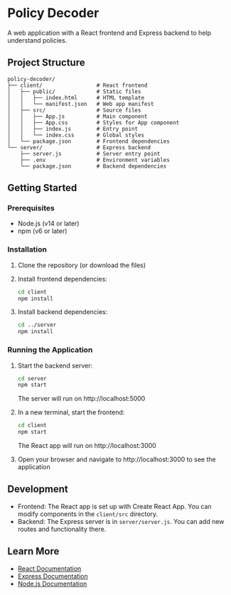 # Policy Decoder

A web application with a React frontend and Express backend to help understand policies.

## Project Structure

```
policy-decoder/
├── client/                 # React frontend
│   ├── public/             # Static files
│   │   ├── index.html      # HTML template
│   │   └── manifest.json   # Web app manifest
│   ├── src/                # Source files
│   │   ├── App.js          # Main component
│   │   ├── App.css         # Styles for App component
│   │   ├── index.js        # Entry point
│   │   └── index.css       # Global styles
│   └── package.json        # Frontend dependencies
└── server/                 # Express backend
    ├── server.js           # Server entry point
    ├── .env                # Environment variables
    └── package.json        # Backend dependencies
```

## Getting Started

### Prerequisites

- Node.js (v14 or later)
- npm (v6 or later)

### Installation

1. Clone the repository (or download the files)

2. Install frontend dependencies:
   ```bash
   cd client
   npm install
   ```

3. Install backend dependencies:
   ```bash
   cd ../server
   npm install
   ```

### Running the Application

1. Start the backend server:
   ```bash
   cd server
   npm start
   ```
   The server will run on http://localhost:5000

2. In a new terminal, start the frontend:
   ```bash
   cd client
   npm start
   ```
   The React app will run on http://localhost:3000

3. Open your browser and navigate to http://localhost:3000 to see the application

## Development

- Frontend: The React app is set up with Create React App. You can modify components in the `client/src` directory.
- Backend: The Express server is in `server/server.js`. You can add new routes and functionality there.

## Learn More

- [React Documentation](https://reactjs.org/docs/getting-started.html)
- [Express Documentation](https://expressjs.com/)
- [Node.js Documentation](https://nodejs.org/en/docs/) 